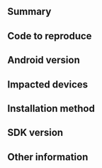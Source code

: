 <!--
SEAMLESS PAYMENTS, INC. (support@seamlesspay.com)

Please only file issues here that you believe represent actual bugs or feature requests for the SeamlessPay Android SDK.

If you're having general trouble with your SeamlessPay integration, please reach out to support by creating a ticket in your Seamless Payments Portal (preferred) or via email to support@seamlesspay.com.

Otherwise, to make it easier to diagnose your issue, please fill out the following:
-->

## Summary

<!-- A simple summary of the problems you're having. -->

## Code to reproduce

<!-- If possible, please include a brief piece of code (or ideally, a link to an example project) demonstrating the problem you're having. -->

## Android version

<!-- What version of Android are you observing the problem on? -->

## Impacted devices

<!-- Are there specific devices that you are observing the problem on? -->

## Installation method

<!-- How did you install our SDK? -->

## SDK version

<!--
What version of our SDK are you using? You can find this by looking at the `dependencies` section of your project's `build.gradle` file.
 -->

## Other information

<!-- Anything else you can include that'll make it easier for us to help you! -->
